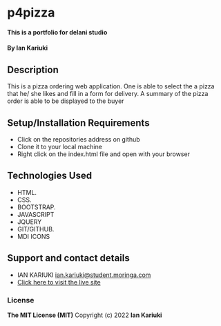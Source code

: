 # p4pizza
#### This is a portfolio for delani studio
#### By **Ian Kariuki**
## Description
  This is a pizza ordering web application. One is able to select the a pizza that he/ she likes and fill in a form for delivery. A summary of the pizza order is able to be displayed to the buyer
## Setup/Installation Requirements
* Click on the repositories address on github
* Clone it to your local machine
* Right click on the index.html file and open with your browser
## Technologies Used
* HTML.
* CSS.
* BOOTSTRAP.
* JAVASCRIPT
* JQUERY
* GIT/GITHUB.
* MDI ICONS
## Support and contact details
* IAN KARIUKI ian.kariuki@student.moringa.com
* [Click here to visit the live site](https://ianmwema07.github.io/p/)
### License
**The MIT License (MIT)**
Copyright (c) 2022 **Ian Kariuki**
